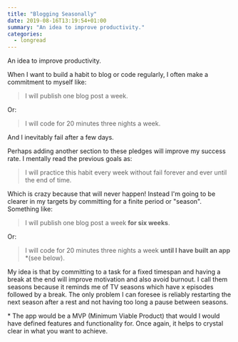 ```yaml
---
title: "Blogging Seasonally"
date: 2019-08-16T13:19:54+01:00
summary: "An idea to improve productivity."
categories:
  - longread
---
```


An idea to improve productivity.

When I want to build a habit to blog or code regularly, I often make a commitment to myself like:

> I will publish one blog post a week.

Or:

> I will code for 20 minutes three nights a week.

And I inevitably fail after a few days.

Perhaps adding another section to these pledges will improve my success rate. I mentally read the previous goals as:

> I will practice this habit every week without fail forever and ever until the end of time.

Which is crazy because that will never happen! Instead I'm going to be clearer in my targets by committing for a finite period or "season". Something like:

> I will publish one blog post a week **for six weeks**.

Or:

> I will code for 20 minutes three nights a week **until I have built an app** \*(see below).

My idea is that by committing to a task for a fixed timespan and having a break at the end will improve motivation and also avoid burnout. I call them seasons because it reminds me of TV seasons which have x episodes followed by a break. The only problem I can foresee is reliably restarting the next season after a rest and not having too long a pause between seasons.

\* The app would be a MVP (Minimum Viable Product) that would I would have defined features and functionality for. Once again, it helps to crystal clear in what you want to achieve.
